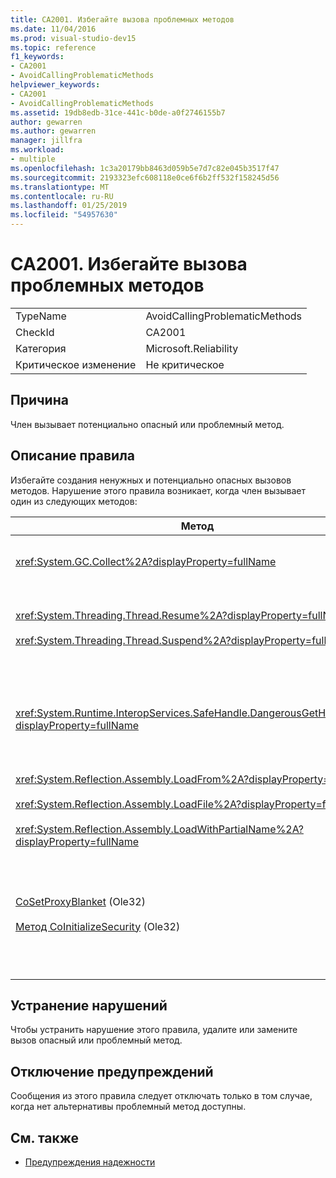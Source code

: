 ```yaml
---
title: CA2001. Избегайте вызова проблемных методов
ms.date: 11/04/2016
ms.prod: visual-studio-dev15
ms.topic: reference
f1_keywords:
- CA2001
- AvoidCallingProblematicMethods
helpviewer_keywords:
- CA2001
- AvoidCallingProblematicMethods
ms.assetid: 19db8edb-31ce-441c-b0de-a0f2746155b7
author: gewarren
ms.author: gewarren
manager: jillfra
ms.workload:
- multiple
ms.openlocfilehash: 1c3a20179bb8463d059b5e7d7c82e045b3517f47
ms.sourcegitcommit: 2193323efc608118e0ce6f6b2ff532f158245d56
ms.translationtype: MT
ms.contentlocale: ru-RU
ms.lasthandoff: 01/25/2019
ms.locfileid: "54957630"
---
```

# <a name="ca2001-avoid-calling-problematic-methods"></a>CA2001. Избегайте вызова проблемных методов

|||
|-|-|
|TypeName|AvoidCallingProblematicMethods|
|CheckId|CA2001|
|Категория|Microsoft.Reliability|
|Критическое изменение|Не критическое|

## <a name="cause"></a>Причина

Член вызывает потенциально опасный или проблемный метод.

## <a name="rule-description"></a>Описание правила

Избегайте создания ненужных и потенциально опасных вызовов методов. Нарушение этого правила возникает, когда член вызывает один из следующих методов:

|Метод|Описание:|
|------------|-----------------|
|<xref:System.GC.Collect%2A?displayProperty=fullName>|Вызов метода GC. Сбор может существенно повлиять на производительность приложения и требуется редко. Дополнительные сведения см. в разделе [Rico Mariani's Performance Tidbits](http://go.microsoft.com/fwlink/?LinkId=169256) запись в блоге на сайте MSDN.|
|<xref:System.Threading.Thread.Resume%2A?displayProperty=fullName><br /><br /> <xref:System.Threading.Thread.Suspend%2A?displayProperty=fullName>|Метод Thread.Suspend и Thread.Resume устарели из-за их к непредсказуемому поведению.  Используйте вместо него другие классы <xref:System.Threading> пространства имен, такие как <xref:System.Threading.Monitor>, <xref:System.Threading.Mutex>, и <xref:System.Threading.Semaphore>для синхронизации потоков или защиты ресурсов.|
|<xref:System.Runtime.InteropServices.SafeHandle.DangerousGetHandle%2A?displayProperty=fullName>|Метод DangerousGetHandle создает угрозу безопасности, так как он может возвращать дескриптор, который является недопустимым. См. в разделе <xref:System.Runtime.InteropServices.SafeHandle.DangerousAddRef%2A> и <xref:System.Runtime.InteropServices.SafeHandle.DangerousRelease%2A> Дополнительные сведения о том, как использовать метод DangerousGetHandle безопасно.|
|<xref:System.Reflection.Assembly.LoadFrom%2A?displayProperty=fullName><br /><br /> <xref:System.Reflection.Assembly.LoadFile%2A?displayProperty=fullName><br /><br /> <xref:System.Reflection.Assembly.LoadWithPartialName%2A?displayProperty=fullName>|Эти методы могут загружать сборки из непредвиденных местах. Например, см. в разделе Сюзанны Кук по .NET CLR заметки в блогах [LoadFile vs. LoadFrom](http://go.microsoft.com/fwlink/?LinkId=164450) и [Выбор контекста привязки](http://go.microsoft.com/fwlink/?LinkId=164451) сведения о методах загрузки сборок.|
|[CoSetProxyBlanket](http://go.microsoft.com/fwlink/?LinkID=169250) (Ole32)<br /><br /> [Метод CoInitializeSecurity](http://go.microsoft.com/fwlink/?LinkId=169255) (Ole32)|Когда начинается выполнение кода пользователя в управляемого процесса уже поздно для надежного вызова CoSetProxyBlanket. Среда CLR (CLR) выполняет действия по инициализации, которые могут помешать успешному выполнению пользователей P/Invoke.<br /><br /> Если нужно вызвать CoSetProxyBlanket управляемого приложения, рекомендуется запустить процесс с помощью исполняемого машинного кода (C++), вызвать CoSetProxyBlanket в машинном коде и затем запустите приложение управляемого кода в процессе. (Не забудьте указать номер версии среды выполнения).|

## <a name="how-to-fix-violations"></a>Устранение нарушений

Чтобы устранить нарушение этого правила, удалите или замените вызов опасный или проблемный метод.

## <a name="when-to-suppress-warnings"></a>Отключение предупреждений

Сообщения из этого правила следует отключать только в том случае, когда нет альтернативы проблемный метод доступны.

## <a name="see-also"></a>См. также

- [Предупреждения надежности](../code-quality/reliability-warnings.md)